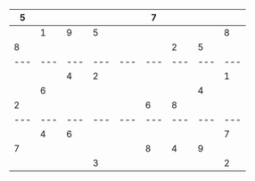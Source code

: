 | 5 |   |   |   |   | 7 |   |   |   |
|---|---|---|---|---|---|---|---|---|
|   | 1 | 9 | 5 |   |   |   |   | 8 |
| 8 |   |   |   |   |   | 2 | 5 |   |
|---|---|---|---|---|---|---|---|---|
|   |   | 4 | 2 |   |   |   |   | 1 |
|   | 6 |   |   |   |   |   | 4 |   |
| 2 |   |   |   |   | 6 | 8 |   |   |
|---|---|---|---|---|---|---|---|---|
|   | 4 | 6 |   |   |   |   |   | 7 |
| 7 |   |   |   |   | 8 | 4 | 9 |   |
|   |   |   | 3 |   |   |   |   | 2 |
